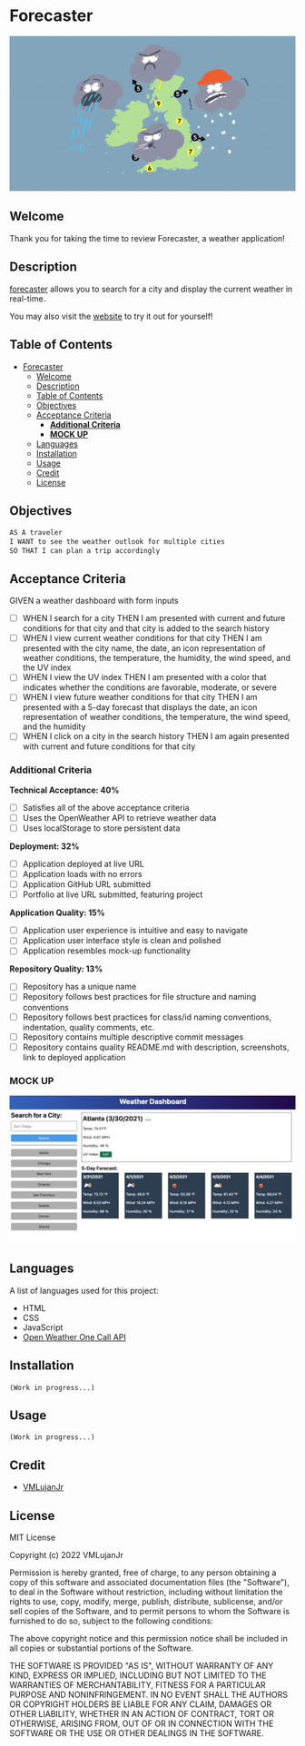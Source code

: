 # Forecaster
![random weather icons](./assets/images/mock-up.gif)
## Welcome

Thank you for taking the time to review Forecaster, a weather application!

## Description

[forecaster](https://github.com/VMLujanJr/forecaster) allows you to search for a city and display the current weather in real-time.

You may also visit the [website](https://vmlujanjr.github.io/forecaster/) to try it out for yourself!

## Table of Contents

- [Forecaster](#forecaster)
  - [Welcome](#welcome)
  - [Description](#description)
  - [Table of Contents](#table-of-contents)
  - [Objectives](#objectives)
  - [Acceptance Criteria](#acceptance-criteria)
    - [**Additional Criteria**](#additional-criteria)
    - [**MOCK UP**](#mock-up)
  - [Languages](#languages)
  - [Installation](#installation)
  - [Usage](#usage)
  - [Credit](#credit)
  - [License](#license)

## Objectives
```
AS A traveler
I WANT to see the weather outlook for multiple cities
SO THAT I can plan a trip accordingly
```

## Acceptance Criteria

GIVEN a weather dashboard with form inputs
- [ ] WHEN I search for a city
THEN I am presented with current and future conditions for that city and that city is added to the search history
- [ ] WHEN I view current weather conditions for that city
THEN I am presented with the city name, the date, an icon representation of weather conditions, the temperature, the humidity, the wind speed, and the UV index
- [ ] WHEN I view the UV index
THEN I am presented with a color that indicates whether the conditions are favorable, moderate, or severe
- [ ] WHEN I view future weather conditions for that city
THEN I am presented with a 5-day forecast that displays the date, an icon representation of weather conditions, the temperature, the wind speed, and the humidity
- [ ] WHEN I click on a city in the search history
THEN I am again presented with current and future conditions for that city

### **Additional Criteria**

**Technical Acceptance: 40%**

- [ ] Satisfies all of the above acceptance criteria
- [ ] Uses the OpenWeather API to retrieve weather data
- [ ] Uses localStorage to store persistent data

**Deployment: 32%**

- [ ] Application deployed at live URL
- [ ] Application loads with no errors
- [ ] Application GitHub URL submitted
- [ ] Portfolio at live URL submitted, featuring project

**Application Quality: 15%**

- [ ] Application user experience is intuitive and easy to navigate
- [ ] Application user interface style is clean and polished
- [ ] Application resembles mock-up functionality

**Repository Quality: 13%**

- [ ] Repository has a unique name
- [ ] Repository follows best practices for file structure and naming conventions
- [ ] Repository follows best practices for class/id naming conventions, indentation, quality comments, etc.
- [ ] Repository contains multiple descriptive commit messages
- [ ] Repository contains quality README.md with description, screenshots, link to deployed application

### **MOCK UP**

![a mock-up of forecaster](./assets/images/mock-up.png)

## Languages

A list of languages used for this project:

- HTML
- CSS
- JavaScript
- [Open Weather One Call API](https://openweathermap.org/api/one-call-api)

## Installation

```
(Work in progress...)
```

## Usage

```
(Work in progress...)
```

## Credit

- [VMLujanJr](https://github.com/VMLujanJr)

## License
MIT License

Copyright (c) 2022 VMLujanJr

Permission is hereby granted, free of charge, to any person obtaining a copy
of this software and associated documentation files (the "Software"), to deal
in the Software without restriction, including without limitation the rights
to use, copy, modify, merge, publish, distribute, sublicense, and/or sell
copies of the Software, and to permit persons to whom the Software is
furnished to do so, subject to the following conditions:

The above copyright notice and this permission notice shall be included in all
copies or substantial portions of the Software.

THE SOFTWARE IS PROVIDED "AS IS", WITHOUT WARRANTY OF ANY KIND, EXPRESS OR
IMPLIED, INCLUDING BUT NOT LIMITED TO THE WARRANTIES OF MERCHANTABILITY,
FITNESS FOR A PARTICULAR PURPOSE AND NONINFRINGEMENT. IN NO EVENT SHALL THE
AUTHORS OR COPYRIGHT HOLDERS BE LIABLE FOR ANY CLAIM, DAMAGES OR OTHER
LIABILITY, WHETHER IN AN ACTION OF CONTRACT, TORT OR OTHERWISE, ARISING FROM,
OUT OF OR IN CONNECTION WITH THE SOFTWARE OR THE USE OR OTHER DEALINGS IN THE
SOFTWARE.